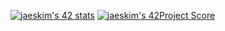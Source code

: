 [![jaeskim's 42 stats](https://badge42.herokuapp.com/api/stats/aperez-b?darkmode=true)](https://github.com/JaeSeoKim/badge42)
[![jaeskim's 42Project Score](https://badge42.herokuapp.com/api/project/aperez-b/Libft)](https://github.com/JaeSeoKim/badge42)
